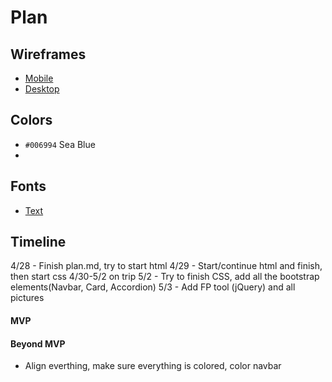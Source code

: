 # Plan

## Wireframes
* [Mobile]()
* [Desktop]()

## Colors
* `#006994` Sea Blue
* 

## Fonts
* [Text](URL)

## Timeline
4/28 - Finish plan.md, try to start html
4/29 - Start/continue html and finish, then start css
4/30-5/2 on trip
5/2 - Try to finish CSS, add all the bootstrap elements(Navbar, Card, Accordion)
5/3 - Add FP tool (jQuery) and all pictures
#### MVP
#### Beyond MVP

* Align everthing, make sure everything is colored, color navbar








<!-- DO NOT USE THIS YET

| Name | Glows | Grows |
| -------- | ------- | ------- |
|   |   |
|   |   |
|   |   |
|   |   |
|   |   |
|   |   |

-->
